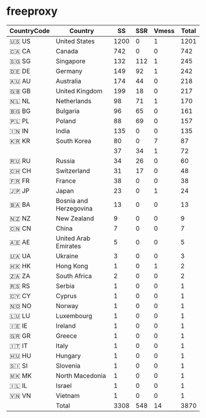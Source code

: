 # freeproxy

|CountryCode|Country|SS|SSR|Vmess|Total|
|  ----  | ----  |  ----  | ----  |  ----  | ----  |
|🇺🇸 US|United States|1200|0|1|1201|
|🇨🇦 CA|Canada|742|0|0|742|
|🇸🇬 SG|Singapore|132|112|1|245|
|🇩🇪 DE|Germany|149|92|1|242|
|🇦🇺 AU|Australia|174|44|0|218|
|🇬🇧 GB|United Kingdom|199|18|0|217|
|🇳🇱 NL|Netherlands|98|71|1|170|
|🇧🇬 BG|Bulgaria|96|65|0|161|
|🇵🇱 PL|Poland|88|69|0|157|
|🇮🇳 IN|India|135|0|0|135|
|🇰🇷 KR|South Korea|80|0|7|87|
| ||37|34|1|72|
|🇷🇺 RU|Russia|34|26|0|60|
|🇨🇭 CH|Switzerland|31|17|0|48|
|🇫🇷 FR|France|38|0|0|38|
|🇯🇵 JP|Japan|23|0|1|24|
|🇧🇦 BA|Bosnia and Herzegovina|13|0|0|13|
|🇳🇿 NZ|New Zealand|9|0|0|9|
|🇨🇳 CN|China|7|0|0|7|
|🇦🇪 AE|United Arab Emirates|5|0|0|5|
|🇺🇦 UA|Ukraine|3|0|0|3|
|🇭🇰 HK|Hong Kong|1|0|1|2|
|🇿🇦 ZA|South Africa|2|0|0|2|
|🇷🇸 RS|Serbia|1|0|0|1|
|🇨🇾 CY|Cyprus|1|0|0|1|
|🇳🇴 NO|Norway|1|0|0|1|
|🇱🇺 LU|Luxembourg|1|0|0|1|
|🇮🇪 IE|Ireland|1|0|0|1|
|🇬🇷 GR|Greece|1|0|0|1|
|🇮🇹 IT|Italy|1|0|0|1|
|🇭🇺 HU|Hungary|1|0|0|1|
|🇸🇮 SI|Slovenia|1|0|0|1|
|🇲🇰 MK|North Macedonia|1|0|0|1|
|🇮🇱 IL|Israel|1|0|0|1|
|🇻🇳 VN|Vietnam|1|0|0|1|
||Total|3308|548|14|3870|
